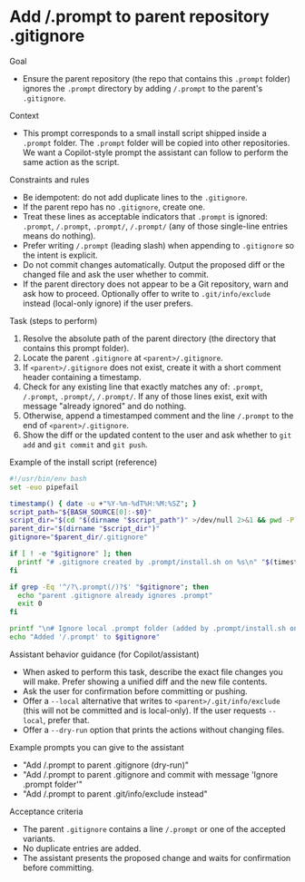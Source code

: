 <!--
Prompt file: A02_install_prompt.md
Purpose: Provide a Copilot-friendly prompt that describes the action of adding '/.prompt' to a parent repo's .gitignore
-->

# Add /.prompt to parent repository .gitignore

Goal
- Ensure the parent repository (the repo that contains this `.prompt` folder) ignores the `.prompt` directory by adding `/.prompt` to the parent's `.gitignore`.

Context
- This prompt corresponds to a small install script shipped inside a `.prompt` folder. The `.prompt` folder will be copied into other repositories. We want a Copilot-style prompt the assistant can follow to perform the same action as the script.

Constraints and rules
- Be idempotent: do not add duplicate lines to the `.gitignore`.
- If the parent repo has no `.gitignore`, create one.
- Treat these lines as acceptable indicators that `.prompt` is ignored: `.prompt`, `/.prompt`, `.prompt/`, `/.prompt/` (any of those single-line entries means do nothing).
- Prefer writing `/.prompt` (leading slash) when appending to `.gitignore` so the intent is explicit.
- Do not commit changes automatically. Output the proposed diff or the changed file and ask the user whether to commit.
- If the parent directory does not appear to be a Git repository, warn and ask how to proceed. Optionally offer to write to `.git/info/exclude` instead (local-only ignore) if the user prefers.

Task (steps to perform)
1. Resolve the absolute path of the parent directory (the directory that contains this prompt folder).
2. Locate the parent `.gitignore` at `<parent>/.gitignore`.
3. If `<parent>/.gitignore` does not exist, create it with a short comment header containing a timestamp.
4. Check for any existing line that exactly matches any of: `.prompt`, `/.prompt`, `.prompt/`, `/.prompt/`. If any of those lines exist, exit with message "already ignored" and do nothing.
5. Otherwise, append a timestamped comment and the line `/.prompt` to the end of `<parent>/.gitignore`.
6. Show the diff or the updated content to the user and ask whether to `git add` and `git commit` and `git push`.

Example of the install script (reference)
```bash
#!/usr/bin/env bash
set -euo pipefail

timestamp() { date -u +"%Y-%m-%dT%H:%M:%SZ"; }
script_path="${BASH_SOURCE[0]:-$0}"
script_dir="$(cd "$(dirname "$script_path")" >/dev/null 2>&1 && pwd -P)"
parent_dir="$(dirname "$script_dir")"
gitignore="$parent_dir/.gitignore"

if [ ! -e "$gitignore" ]; then
  printf "# .gitignore created by .prompt/install.sh on %s\n" "$(timestamp)" > "$gitignore"
fi

if grep -Eq '^/?\.prompt(/)?$' "$gitignore"; then
  echo "parent .gitignore already ignores .prompt"
  exit 0
fi

printf "\n# Ignore local .prompt folder (added by .prompt/install.sh on %s)\n/.prompt\n" "$(timestamp)" >> "$gitignore"
echo "Added '/.prompt' to $gitignore"
```

Assistant behavior guidance (for Copilot/assistant)
- When asked to perform this task, describe the exact file changes you will make. Prefer showing a unified diff and the new file contents.
- Ask the user for confirmation before committing or pushing.
- Offer a `--local` alternative that writes to `<parent>/.git/info/exclude` (this will not be committed and is local-only). If the user requests `--local`, prefer that.
- Offer a `--dry-run` option that prints the actions without changing files.

Example prompts you can give to the assistant
- "Add /.prompt to parent .gitignore (dry-run)"
- "Add /.prompt to parent .gitignore and commit with message 'Ignore .prompt folder'"
- "Add /.prompt to parent .git/info/exclude instead"

Acceptance criteria
- The parent `.gitignore` contains a line `/.prompt` or one of the accepted variants.
- No duplicate entries are added.
- The assistant presents the proposed change and waits for confirmation before committing.
